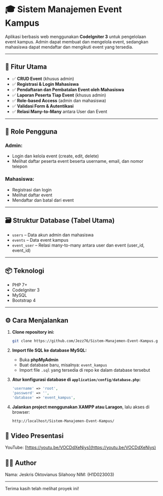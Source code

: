 # 🎓 Sistem Manajemen Event Kampus

Aplikasi berbasis web menggunakan **CodeIgniter 3** untuk pengelolaan event kampus. Admin dapat membuat dan mengelola event, sedangkan mahasiswa dapat mendaftar dan mengikuti event yang tersedia.

---

## 🚀 Fitur Utama

- ✅ **CRUD Event** (khusus admin)
- ✅ **Registrasi & Login Mahasiswa**
- ✅ **Pendaftaran dan Pembatalan Event oleh Mahasiswa**
- ✅ **Laporan Peserta Tiap Event** (khusus admin)
- ✅ **Role-based Access** (admin dan mahasiswa)
- ✅ **Validasi Form & Autentikasi**
- ✅ **Relasi Many-to-Many** antara User dan Event

---

## 👤 Role Pengguna

### Admin:
- Login dan kelola event (create, edit, delete)
- Melihat daftar peserta event beserta username, email, dan nomor telepon

### Mahasiswa:
- Registrasi dan login
- Melihat daftar event
- Mendaftar dan batal dari event

---

## 🗃️ Struktur Database (Tabel Utama)

- `users` – Data akun admin dan mahasiswa
- `events` – Data event kampus
- `event_user` – Relasi many-to-many antara user dan event (user_id, event_id)

---

## 📦 Teknologi

- PHP 7+
- CodeIgniter 3
- MySQL
- Bootstrap 4

---
## ⚙️ Cara Menjalankan

1. **Clone repository ini:**
   ```bash
   git clone https://github.com/Jezz76/Sistem-Manajemen-Event-Kampus.git
   ```

2. **Import file SQL ke database MySQL:**
   - Buka **phpMyAdmin**
   - Buat database baru, misalnya: `event_kampus`
   - Import file `.sql` yang tersedia di repo ke dalam database tersebut

3. **Atur konfigurasi database di `application/config/database.php`:**
   ```php
   'username' => 'root',
   'password' => '',
   'database' => 'event_kampus',
   ```

4. **Jalankan project menggunakan XAMPP atau Laragon**, lalu akses di browser:
   ```
   http://localhost/Sistem-Manajemen-Event-Kampus/
   ```

## 🎥 Video Presentasi

YouTube: [https://youtu.be/VOCDdXeNiys](https://youtu.be/VOCDdXeNiys)

## 🧑‍💻 Author

Nama: Jeskris Oktovianus Silahooy
NIM: (H1D023003)

---

Terima kasih telah melihat proyek ini! 
